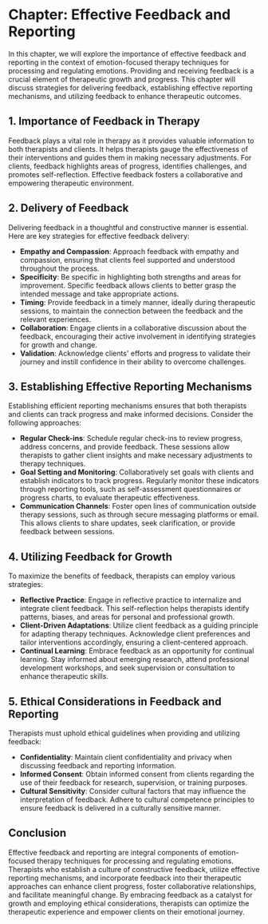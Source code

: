 Chapter: Effective Feedback and Reporting
=========================================

In this chapter, we will explore the importance of effective feedback and reporting in the context of emotion-focused therapy techniques for processing and regulating emotions. Providing and receiving feedback is a crucial element of therapeutic growth and progress. This chapter will discuss strategies for delivering feedback, establishing effective reporting mechanisms, and utilizing feedback to enhance therapeutic outcomes.

**1. Importance of Feedback in Therapy**
----------------------------------------

Feedback plays a vital role in therapy as it provides valuable information to both therapists and clients. It helps therapists gauge the effectiveness of their interventions and guides them in making necessary adjustments. For clients, feedback highlights areas of progress, identifies challenges, and promotes self-reflection. Effective feedback fosters a collaborative and empowering therapeutic environment.

**2. Delivery of Feedback**
---------------------------

Delivering feedback in a thoughtful and constructive manner is essential. Here are key strategies for effective feedback delivery:

* **Empathy and Compassion**: Approach feedback with empathy and compassion, ensuring that clients feel supported and understood throughout the process.
* **Specificity**: Be specific in highlighting both strengths and areas for improvement. Specific feedback allows clients to better grasp the intended message and take appropriate actions.
* **Timing**: Provide feedback in a timely manner, ideally during therapeutic sessions, to maintain the connection between the feedback and the relevant experiences.
* **Collaboration**: Engage clients in a collaborative discussion about the feedback, encouraging their active involvement in identifying strategies for growth and change.
* **Validation**: Acknowledge clients' efforts and progress to validate their journey and instill confidence in their ability to overcome challenges.

**3. Establishing Effective Reporting Mechanisms**
--------------------------------------------------

Establishing efficient reporting mechanisms ensures that both therapists and clients can track progress and make informed decisions. Consider the following approaches:

* **Regular Check-ins**: Schedule regular check-ins to review progress, address concerns, and provide feedback. These sessions allow therapists to gather client insights and make necessary adjustments to therapy techniques.
* **Goal Setting and Monitoring**: Collaboratively set goals with clients and establish indicators to track progress. Regularly monitor these indicators through reporting tools, such as self-assessment questionnaires or progress charts, to evaluate therapeutic effectiveness.
* **Communication Channels**: Foster open lines of communication outside therapy sessions, such as through secure messaging platforms or email. This allows clients to share updates, seek clarification, or provide feedback between sessions.

**4. Utilizing Feedback for Growth**
------------------------------------

To maximize the benefits of feedback, therapists can employ various strategies:

* **Reflective Practice**: Engage in reflective practice to internalize and integrate client feedback. This self-reflection helps therapists identify patterns, biases, and areas for personal and professional growth.
* **Client-Driven Adaptations**: Utilize client feedback as a guiding principle for adapting therapy techniques. Acknowledge client preferences and tailor interventions accordingly, ensuring a client-centered approach.
* **Continual Learning**: Embrace feedback as an opportunity for continual learning. Stay informed about emerging research, attend professional development workshops, and seek supervision or consultation to enhance therapeutic skills.

**5. Ethical Considerations in Feedback and Reporting**
-------------------------------------------------------

Therapists must uphold ethical guidelines when providing and utilizing feedback:

* **Confidentiality**: Maintain client confidentiality and privacy when discussing feedback and reporting information.
* **Informed Consent**: Obtain informed consent from clients regarding the use of their feedback for research, supervision, or training purposes.
* **Cultural Sensitivity**: Consider cultural factors that may influence the interpretation of feedback. Adhere to cultural competence principles to ensure feedback is delivered in a culturally sensitive manner.

**Conclusion**
--------------

Effective feedback and reporting are integral components of emotion-focused therapy techniques for processing and regulating emotions. Therapists who establish a culture of constructive feedback, utilize effective reporting mechanisms, and incorporate feedback into their therapeutic approaches can enhance client progress, foster collaborative relationships, and facilitate meaningful change. By embracing feedback as a catalyst for growth and employing ethical considerations, therapists can optimize the therapeutic experience and empower clients on their emotional journey.

